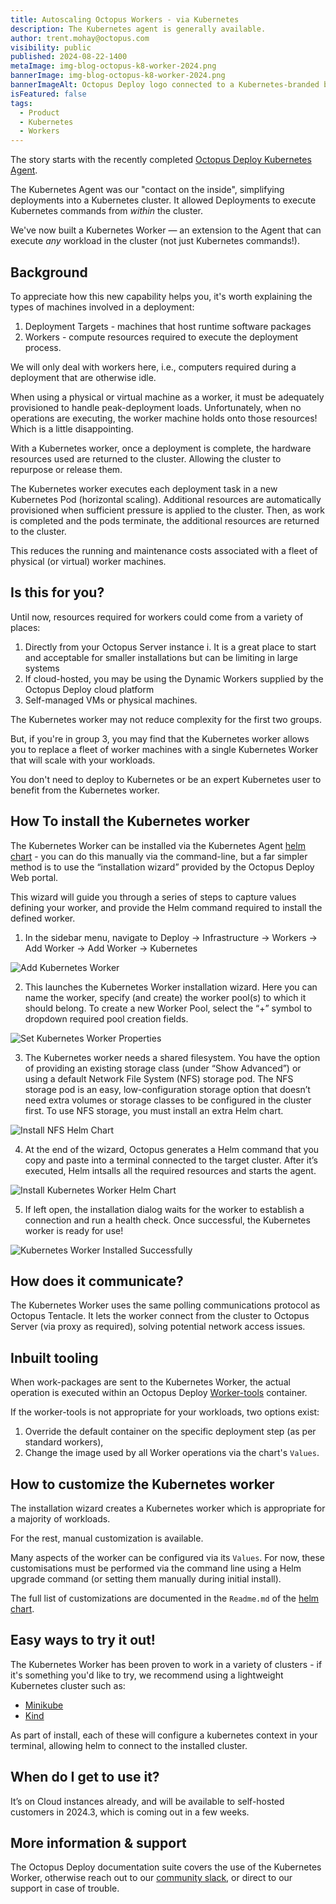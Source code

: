```yaml
---
title: Autoscaling Octopus Workers - via Kubernetes
description: The Kubernetes agent is generally available.
author: trent.mohay@octopus.com
visibility: public
published: 2024-08-22-1400
metaImage: img-blog-octopus-k8-worker-2024.png
bannerImage: img-blog-octopus-k8-worker-2024.png
bannerImageAlt: Octopus Deploy logo connected to a Kubernetes-branded box with an Octopus logo in it.
isFeatured: false
tags: 
  - Product
  - Kubernetes
  - Workers
---
```

The story starts with the recently completed [Octopus Deploy Kubernetes Agent](https://octopus.com/blog/kubernetes-agent).

The Kubernetes Agent was our "contact on the inside", simplifying deployments into a Kubernetes cluster.
It allowed Deployments to execute Kubernetes commands from _within_ the cluster.

We've now built a Kubernetes Worker — an extension to the Agent that can execute _any_ workload in the cluster (not just Kubernetes commands!).

## Background
To appreciate how this new capability helps you, it's worth explaining the types of machines involved in a deployment:

1. Deployment Targets - machines that host runtime software packages
2. Workers - compute resources required to execute the deployment process.

We will only deal with workers here, i.e., computers required during a deployment that are otherwise idle.

When using a physical or virtual machine as a worker, it must be adequately provisioned to handle peak-deployment loads.
Unfortunately, when no operations are executing, the worker machine holds onto those resources! Which is a little disappointing.

With a Kubernetes worker, once a deployment is complete, the hardware resources used are returned to the cluster.
Allowing the cluster to repurpose or release them.

The Kubernetes worker executes each deployment task in a new Kubernetes Pod (horizontal scaling).
Additional resources are automatically provisioned when sufficient pressure is applied to the cluster. Then, as work is completed and the
pods terminate, the additional resources are returned to the cluster.

This reduces the running and maintenance costs associated with a fleet of physical (or virtual) worker machines.

## Is this for you?
Until now, resources required for workers could come from a variety of places:

1. Directly from your Octopus Server instance
   i. It is a great place to start and acceptable for smaller installations but can be limiting in large systems
2. If cloud-hosted, you may be using the Dynamic Workers supplied by the Octopus Deploy cloud platform
3. Self-managed VMs or physical machines.

The Kubernetes worker may not reduce complexity for the first two groups. 

But, if you're in group 3, you may find that the Kubernetes worker allows you to replace a fleet of worker machines with a single Kubernetes Worker that will scale with your workloads.

You don't need to deploy to Kubernetes or be an expert Kubernetes user to benefit from the Kubernetes worker.

## How To install the Kubernetes worker
The Kubernetes Worker can be installed via the Kubernetes Agent [helm chart](https://hub.docker.com/r/octopusdeploy/kubernetes-agent) - you can do this manually via the command-line, but a far simpler method is to use the “installation wizard” provided by the Octopus Deploy Web portal.

This wizard will guide you through a series of steps to capture values defining your worker, and provide the Helm command required to install the defined worker.

1. In the sidebar menu, navigate to Deploy → Infrastructure → Workers → Add Worker → Add Worker → Kubernetes

![Add Kubernetes Worker](add-kubernetes-worker.png)

2. This launches the Kubernetes Worker installation wizard. Here you can name the worker, specify (and create) the worker pool(s) to which it should belong. To create a new Worker Pool, select the “+” symbol to dropdown required pool creation fields.

![Set Kubernetes Worker Properties](add-kubernetes-worker-properties.png)

3. The Kubernetes worker needs a shared filesystem. You have the option of providing an existing storage class (under “Show Advanced”) or using a default Network File System (NFS) storage pod. The NFS storage pod is an easy, low-configuration storage option that doesn’t need extra volumes or storage classes to be configured in the cluster first. To use NFS storage, you must install an extra Helm chart.

![Install NFS Helm Chart](install-nfs-helm-chart.png)

4. At the end of the wizard, Octopus generates a Helm command that you copy and paste into a terminal connected to the target cluster. After it’s executed, Helm intsalls all the required resources and starts the agent.

![Install Kubernetes Worker Helm Chart](install-kubernetes-worker-helm-chart.png)

5. If left open, the installation dialog waits for the worker to establish a connection and run a health check. Once successful, the Kubernetes worker is ready for use!

![Kubernetes Worker Installed Successfully](kubernetes-helm-chart-installed-success.png)

## How does it communicate?
The Kubernetes Worker uses the same polling communications protocol as Octopus Tentacle. It lets the worker connect from the cluster to Octopus Server (via proxy as required), solving potential network access issues.

## Inbuilt tooling 
When work-packages are sent to the Kubernetes Worker, the actual operation is executed within an Octopus Deploy [Worker-tools](https://hub.docker.com/r/octopusdeploy/worker-tools) container.

If the worker-tools is not appropriate for your workloads, two options exist:
1. Override the default container on the specific deployment step (as per standard workers),
2. Change the image used by all Worker operations via the chart's `Values`.

## How to customize the Kubernetes worker
The installation wizard creates a Kubernetes worker which is appropriate for a majority of workloads.

For the rest, manual customization is available.

Many aspects of the worker can be configured via its `Values`. For now, these customisations must be performed via the command
line using a Helm upgrade command (or setting them manually during initial install).

The full list of customizations are documented in the `Readme.md` of the [helm chart](https://hub.docker.com/r/octopusdeploy/kubernetes-agent).

## Easy ways to try it out!
The Kubernetes Worker has been proven to work in a variety of clusters - if it's something you'd like to try, we recommend using
a lightweight Kubernetes cluster such as:
* [Minikube](https://minikube.sigs.k8s.io/docs/start/?arch=%2Fmacos%2Farm64%2Fstable%2Fbinary+download)
* [Kind](https://kind.sigs.k8s.io/docs/user/quick-start/)

As part of install, each of these will configure a kubernetes context in your terminal, allowing helm to connect to the installed
cluster.

## When do I get to use it?
It’s on Cloud instances already, and will be available to self-hosted customers in 2024.3, which is coming out in a few weeks.

## More information & support
The Octopus Deploy documentation suite covers the use of the Kubernetes Worker, otherwise reach out to our [community slack](https://octopususergroup.slack.com/archives/CBQ3FPQAH), or direct to our support in case of trouble.

